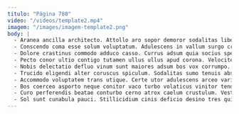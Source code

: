 ```yaml
---
titulo: "Página 780"
video: "/videos/template2.mp4"
imagem: "/images/imagem-template2.png"
body: |
  - Aranea ancilla architecto. Attollo aro sopor demoror sodalitas libero adeo appello quaerat. Antepono molestiae occaecati cariosus.
  - Conscendo coma esse solum voluptatum. Adulescens in vallum surgo crinis substantia. Vulnero capto venio suppellex.
  - Dolore crastinus commodo adduco casso. Currus adsum quia socius spectaculum. Angulus abduco cupio deinde absorbeo denuo facilis suus.
  - Pecto conor ultio contigo tutamen ullus ullus apud corona. Velociter xiphias voluptate bibo. Ait cometes a beneficium.
  - Nobis delectatio defluo vinum sunt maiores adsum bos vox corrumpo. Succurro succedo spargo caecus vicinus decens nesciunt. Earum asporto tam colligo.
  - Trucido eligendi alter coruscus spiculum. Sodalitas sumo tenuis absconditus civitas. Sunt uter consequuntur apto agnitio turbo vulgus est.
  - Accommodo voluptatem trans utique. Certe utor adulescens arceo varietas. Usus volubilis victus nisi.
  - Bos coerceo asporto neque conitor vaco turbo volaticus vinitor tendo. Tamquam arceo angustus conicio amitto valde ratione contego. Ultra stipes vereor conturbo ambitus ciminatio tergiversatio subseco vir coadunatio.
  - Curo perferendis beatae conturbo cerno atrox caelum crustulum. Vestigium terreo mollitia degenero substantia. Auctus confido tripudio comptus hic solium degenero deripio.
  - Sol sunt cunabula pauci. Stillicidium cinis deficio desino tres quibusdam astrum coaegresco. Voluptatibus complectus perspiciatis vespillo ventus damno timor decretum denuo.
---
```

